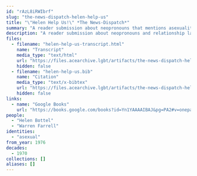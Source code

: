 ```yaml
---
id: "rAzL8iRWIbrf"
slug: "the-news-dispatch-helen-help-us"
title: "\"Helen Help Us!\" *The News-Dispatch*"
summary: "A reader submission about neopronouns that mentions asexuality by name"
description: "A reader submission about neopronouns and relationship labels that mentions asexuality by name"
files:
  - filename: "helen-help-us-transcript.html"
    name: "Transcript"
    media_type: "text/html"
    url: "https://files.acearchive.lgbt/artifacts/the-news-dispatch-helen-help-us/helen-help-us-transcript.html"
    hidden: false
  - filename: "helen-help-us.bib"
    name: "Citation"
    media_type: "text/x-bibtex"
    url: "https://files.acearchive.lgbt/artifacts/the-news-dispatch-helen-help-us/helen-help-us.bib"
    hidden: false
links:
  - name: "Google Books"
    url: "https://books.google.com/books?id=Yn1YAAAAIBAJ&pg=PA2#v=onepage&q&f=false"
people:
  - "Helen Bottel"
  - "Warren Farrell"
identities:
  - "asexual"
from_year: 1976
decades:
  - 1970
collections: []
aliases: []
---
```

